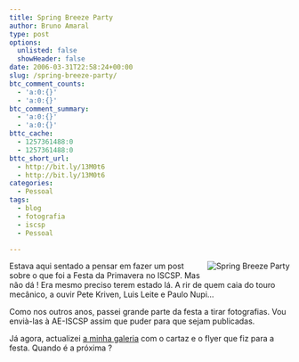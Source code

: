 ```yaml
---
title: Spring Breeze Party
author: Bruno Amaral
type: post
options:
  unlisted: false
  showHeader: false
date: 2006-03-31T22:58:24+00:00
slug: /spring-breeze-party/
btc_comment_counts:
  - 'a:0:{}'
  - 'a:0:{}'
btc_comment_summary:
  - 'a:0:{}'
  - 'a:0:{}'
bttc_cache:
  - 1257361488:0
  - 1257361488:0
bttc_short_url:
  - http://bit.ly/13M0t6
  - http://bit.ly/13M0t6
categories:
  - Pessoal
tags:
  - blog
  - fotografia
  - iscsp
  - Pessoal

---
```

<div style="float: right; margin-left: 10px; margin-bottom: 10px">
  <img id="image25" src="/wp-content/uploads/2006/03/springbreezeparty1.png" alt="Spring Breeze Party" />
</div>

<p style="margin-bottom: 0cm">
  Estava aqui sentado a pensar em fazer um post sobre o que foi a Festa da Primavera no ISCSP. Mas não dá ! Era mesmo preciso terem estado lá. A rir de quem caia do touro mecânico, a ouvir Pete Kriven, Luis Leite e Paulo Nupi&#8230;
</p>

<p style="margin-bottom: 0cm">
  Como nos outros anos, passei grande parte da festa a tirar fotografias. Vou envià-las à AE-ISCSP assim que puder para que sejam publicadas.
</p>

<p style="margin-bottom: 0cm">
  Já agora, actualizei <a href="http://www.flickr.com/photos/brunoamaral/">a minha galeria</a> com o cartaz e o flyer que fiz para a festa. Quando é a próxima ?
</p>